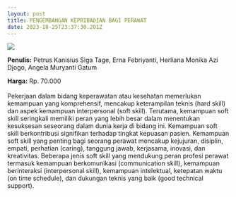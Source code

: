 ```yaml
---
layout: post
title: PENGEMBANGAN KEPRIBADIAN BAGI PERAWAT
date: 2023-10-25T23:37:30.201Z
---
```

![](/images/uploads/pengembangan-kepribadian-bagi-perawat.jpg)

**P﻿enulis:** Petrus Kanisius Siga Tage, Erna Febriyanti, Herliana Monika Azi Djogo, Angela Muryanti Gatum

**H﻿arga:** Rp. 70.000\
\
Pekerjaan dalam bidang keperawatan atau kesehatan memerlukan kemampuan yang komprehensif, mencakup keterampilan teknis (hard skill) dan aspek kemampuan interpersonal (soft skill). Terutama, kemampuan soft skill seringkali memiliki peran yang lebih besar dalam menentukan kesuksesan seseorang dalam dunia kerja di bidang ini. 
	Kemampuan soft skill berkontribusi signifikan terhadap tingkat kepuasan pasien. Kemampuan soft skill yang penting bagi seorang perawat mencakup kejujuran, disiplin, empati, perhatian (caring), tanggung jawab, kerjasama, inovasi, dan kreativitas. Beberapa jenis soft skill yang mendukung peran profesi perawat termasuk kemampuan berkomunikasi (communication skill), kemampuan berinteraksi (interpersonal skill), kemampuan intelektual, ketepatan waktu (on time schedule), dan dukungan teknis yang baik (good technical support).